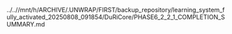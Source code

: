 ../..//mnt/h/ARCHIVE/.UNWRAP/FIRST/backup_repository/learning_system_fully_activated_20250808_091854/DuRiCore/PHASE6_2_2_1_COMPLETION_SUMMARY.md